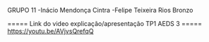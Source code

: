 GRUPO 11
-Inácio Mendonça Cintra 
-Felipe Teixeira Rios Bronzo

===== Link do video explicação/apresentação TP1 AEDS 3 =====
https://youtu.be/AVjvsQrefqQ
